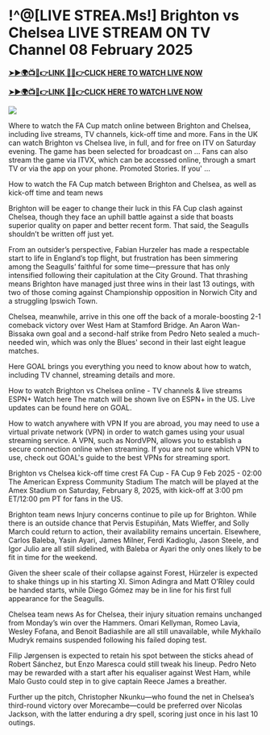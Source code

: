 # !^@[LIVE STREA.Ms!] Brighton vs Chelsea LIVE STREAM ON TV Channel 08 February 2025


**[➤►🌍📺📱👉LINK 🔴✅👉CLICK HERE TO WATCH LIVE NOW](https://mr-juniior.blogspot.com/2025/02/ef.html)**

**[➤►🌍📺📱👉LINK 🔴✅👉CLICK HERE TO WATCH LIVE NOW](https://mr-juniior.blogspot.com/2025/02/ef.html)**

[![](https://blogger.googleusercontent.com/img/b/R29vZ2xl/AVvXsEgw86QcRTQHa_0UF_R0Ce_BfmEP5mTpVruRVIlWCPMMqp8oWxkzZavuKovDSK7oHt7t7csMbgy3jKUoCHU7kED_YXGoogHBc3NxSi3Jurev7bBa3b51d-V1n3mFx857KlyS0FiziJpcUdJgJFovmDw3IASQPNDjw8eVi3p9JbVffFfUQEfkj3-qYllz/s686/soccer.gif)](https://mr-juniior.blogspot.com/2025/02/ef.html)


Where to watch the FA Cup match online between Brighton and Chelsea, including live streams, TV channels, kick-off time and more. Fans in the UK can watch Brighton vs Chelsea live, in full, and for free on ITV on Saturday evening. The game has been selected for broadcast on ... Fans can also stream the game via ITVX, which can be accessed online, through a smart TV or via the app on your phone. Promoted Stories. If you' ...

How to watch the FA Cup match between Brighton and Chelsea, as well as kick-off time and team news

Brighton will be eager to change their luck in this FA Cup clash against Chelsea, though they face an uphill battle against a side that boasts superior quality on paper and better recent form. That said, the Seagulls shouldn’t be written off just yet.

From an outsider’s perspective, Fabian Hurzeler has made a respectable start to life in England’s top flight, but frustration has been simmering among the Seagulls’ faithful for some time—pressure that has only intensified following their capitulation at the City Ground. That thrashing means Brighton have managed just three wins in their last 13 outings, with two of those coming against Championship opposition in Norwich City and a struggling Ipswich Town.

Chelsea, meanwhile, arrive in this one off the back of a morale-boosting 2-1 comeback victory over West Ham at Stamford Bridge. An Aaron Wan-Bissaka own goal and a second-half strike from Pedro Neto sealed a much-needed win, which was only the Blues' second in their last eight league matches.

Here GOAL brings you everything you need to know about how to watch, including TV channel, streaming details and more.

How to watch Brighton vs Chelsea online - TV channels & live streams
	ESPN+	Watch here
The match will be shown live on ESPN+ in the US. Live updates can be found here on GOAL.

How to watch anywhere with VPN
If you are abroad, you may need to use a virtual private network (VPN) in order to watch games using your usual streaming service. A VPN, such as NordVPN, allows you to establish a secure connection online when streaming. If you are not sure which VPN to use, check out GOAL's guide to the best VPNs for streaming sport.

Brighton vs Chelsea kick-off time
crest
FA Cup - FA Cup
9 Feb 2025 - 02:00
The American Express Community Stadium
The match will be played at the Amex Stadium on Saturday, February 8, 2025, with kick-off at 3:00 pm ET/12:00 pm PT for fans in the US.

Brighton team news
Injury concerns continue to pile up for Brighton. While there is an outside chance that Pervis Estupiñán, Mats Wieffer, and Solly March could return to action, their availability remains uncertain. Elsewhere, Carlos Baleba, Yasin Ayari, James Milner, Ferdi Kadioglu, Jason Steele, and Igor Julio are all still sidelined, with Baleba or Ayari the only ones likely to be fit in time for the weekend.

Given the sheer scale of their collapse against Forest, Hürzeler is expected to shake things up in his starting XI. Simon Adingra and Matt O’Riley could be handed starts, while Diego Gómez may be in line for his first full appearance for the Seagulls.

Chelsea team news
As for Chelsea, their injury situation remains unchanged from Monday’s win over the Hammers. Omari Kellyman, Romeo Lavia, Wesley Fofana, and Benoit Badiashile are all still unavailable, while Mykhailo Mudryk remains suspended following his failed doping test.

Filip Jørgensen is expected to retain his spot between the sticks ahead of Robert Sánchez, but Enzo Maresca could still tweak his lineup. Pedro Neto may be rewarded with a start after his equaliser against West Ham, while Malo Gusto could step in to give captain Reece James a breather.

Further up the pitch, Christopher Nkunku—who found the net in Chelsea’s third-round victory over Morecambe—could be preferred over Nicolas Jackson, with the latter enduring a dry spell, scoring just once in his last 10 outings.
